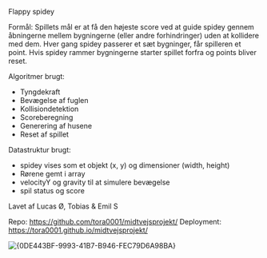 Flappy spidey

Formål:
Spillets mål er at få den højeste score ved at guide spidey gennem åbningerne mellem bygningerne (eller andre forhindringer) uden at kollidere med dem. Hver gang spidey passerer et sæt bygninger, får spilleren et point. Hvis spidey rammer bygningerne starter spillet forfra og points bliver reset.

Algoritmer brugt:

- Tyngdekraft
- Bevægelse af fuglen
- Kollisiondetektion
- Scoreberegning
- Generering af husene
- Reset af spillet

Datastruktur brugt:

- spidey vises som et objekt (x, y) og dimensioner (width, height)
- Rørene gemt i array
- velocityY og gravity til at simulere bevægelse
- spil status og score

Lavet af Lucas Ø, Tobias & Emil S

Repo: https://github.com/tora0001/midtvejsprojekt/
Deployment: https://tora0001.github.io/midtvejsprojekt/



![{0DE443BF-9993-41B7-B946-FEC79D6A98BA}](https://github.com/user-attachments/assets/24f2ff4f-187b-496a-a742-7c826817200a)

